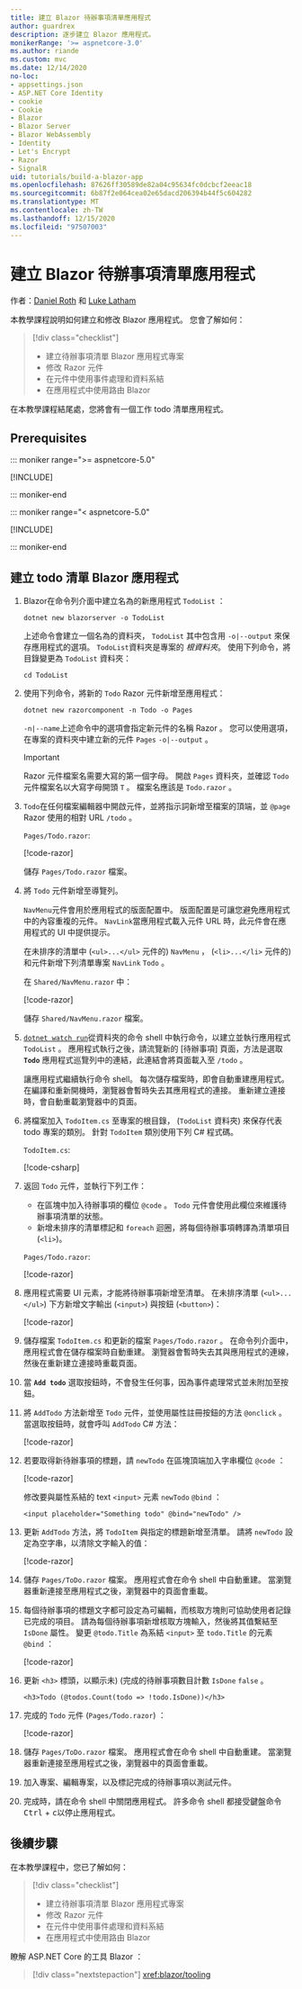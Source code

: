 ```yaml
---
title: 建立 Blazor 待辦事項清單應用程式
author: guardrex
description: 逐步建立 Blazor 應用程式。
monikerRange: '>= aspnetcore-3.0'
ms.author: riande
ms.custom: mvc
ms.date: 12/14/2020
no-loc:
- appsettings.json
- ASP.NET Core Identity
- cookie
- Cookie
- Blazor
- Blazor Server
- Blazor WebAssembly
- Identity
- Let's Encrypt
- Razor
- SignalR
uid: tutorials/build-a-blazor-app
ms.openlocfilehash: 87626ff30589de82a04c95634fc0dcbcf2eeac18
ms.sourcegitcommit: 6b87f2e064cea02e65dacd206394b44f5c604282
ms.translationtype: MT
ms.contentlocale: zh-TW
ms.lasthandoff: 12/15/2020
ms.locfileid: "97507003"
---
```

# <a name="build-a-no-locblazor-todo-list-app"></a>建立 Blazor 待辦事項清單應用程式

作者：[Daniel Roth](https://github.com/danroth27) 和 [Luke Latham](https://github.com/guardrex)

本教學課程說明如何建立和修改 Blazor 應用程式。 您會了解如何：

> [!div class="checklist"]
> * 建立待辦事項清單 Blazor 應用程式專案
> * 修改 Razor 元件
> * 在元件中使用事件處理和資料系結
> * 在應用程式中使用路由 Blazor

在本教學課程結尾處，您將會有一個工作 todo 清單應用程式。

## <a name="prerequisites"></a>Prerequisites

::: moniker range=">= aspnetcore-5.0"

[!INCLUDE[](~/includes/5.0-SDK.md)]

::: moniker-end

::: moniker range="< aspnetcore-5.0"

[!INCLUDE[](~/includes/3.1-SDK.md)]

::: moniker-end

## <a name="create-a-todo-list-no-locblazor-app"></a>建立 todo 清單 Blazor 應用程式

1. Blazor在命令列介面中建立名為的新應用程式 `TodoList` ：

   ```dotnetcli
   dotnet new blazorserver -o TodoList
   ```

   上述命令會建立一個名為的資料夾， `TodoList` 其中包含用 `-o|--output` 來保存應用程式的選項。 `TodoList`資料夾是專案的 *根資料夾*。 使用下列命令，將目錄變更為 `TodoList` 資料夾：

   ```dotnetcli
   cd TodoList
   ```

1. 使用下列命令，將新的 `Todo` Razor 元件新增至應用程式：

   ```dotnetcli
   dotnet new razorcomponent -n Todo -o Pages
   ```

   `-n|--name`上述命令中的選項會指定新元件的名稱 Razor 。 您可以使用選項，在專案的資料夾中建立新的元件 `Pages` `-o|--output` 。

   > [!IMPORTANT]
   > Razor 元件檔案名需要大寫的第一個字母。 開啟 `Pages` 資料夾，並確認 `Todo` 元件檔案名以大寫字母開頭 `T` 。 檔案名應該是 `Todo.razor` 。

1. `Todo`在任何檔案編輯器中開啟元件，並將指示詞新增至檔案的頂端，並 `@page` Razor 使用的相對 URL `/todo` 。

   `Pages/Todo.razor`:

   [!code-razor[](build-a-blazor-app/samples_snapshot/ToDo0.razor?highlight=1)]

   儲存 `Pages/Todo.razor` 檔案。

1. 將 `Todo` 元件新增至導覽列。

   `NavMenu`元件會用於應用程式的版面配置中。 版面配置是可讓您避免應用程式中的內容重複的元件。 `NavLink`當應用程式載入元件 URL 時，此元件會在應用程式的 UI 中提供提示。

   在未排序的清單中 (`<ul>...</ul>` 元件的) `NavMenu` ， (`<li>...</li>` 元件的) 和元件新增下列清單專案 `NavLink` `Todo` 。

   在 `Shared/NavMenu.razor` 中：

   [!code-razor[](build-a-blazor-app/samples_snapshot/NavMenu.razor?highlight=5-9)]

   儲存 `Shared/NavMenu.razor` 檔案。

1. [`dotnet watch run`](/aspnet/core/tutorials/dotnet-watch)從資料夾的命令 shell 中執行命令，以建立並執行應用程式 `TodoList` 。 應用程式執行之後，請流覽新的 [待辦事項] 頁面，方法是選取 **`Todo`** 應用程式巡覽列中的連結，此連結會將頁面載入至 `/todo` 。

   讓應用程式繼續執行命令 shell。 每次儲存檔案時，即會自動重建應用程式。 在編譯和重新開機時，瀏覽器會暫時失去其應用程式的連接。 重新建立連接時，會自動重載瀏覽器中的頁面。

1. 將檔案加入 `TodoItem.cs` 至專案的根目錄， (`TodoList` 資料夾) 來保存代表 todo 專案的類別。 針對 `TodoItem` 類別使用下列 C# 程式碼。

   `TodoItem.cs`:

   [!code-csharp[](build-a-blazor-app/samples_snapshot/TodoItem.cs)]

1. 返回 `Todo` 元件，並執行下列工作：

   * 在區塊中加入待辦事項的欄位 `@code` 。 `Todo` 元件會使用此欄位來維護待辦事項清單的狀態。
   * 新增未排序的清單標記和 `foreach` 迴圈，將每個待辦事項轉譯為清單項目 (`<li>`)。

   `Pages/Todo.razor`:

   [!code-razor[](build-a-blazor-app/samples_snapshot/ToDo2.razor?highlight=5-10,13)]

1. 應用程式需要 UI 元素，才能將待辦事項新增至清單。 在未排序清單 (`<ul>...</ul>`) 下方新增文字輸出 (`<input>`) 與按鈕 (`<button>`)：

   [!code-razor[](build-a-blazor-app/samples_snapshot/ToDo3.razor?highlight=12-13)]

1. 儲存檔案 `TodoItem.cs` 和更新的檔案 `Pages/Todo.razor` 。 在命令列介面中，應用程式會在儲存檔案時自動重建。 瀏覽器會暫時失去其與應用程式的連線，然後在重新建立連接時重載頁面。

1. 當 **`Add todo`** 選取按鈕時，不會發生任何事，因為事件處理常式並未附加至按鈕。

1. 將 `AddTodo` 方法新增至 `Todo` 元件，並使用屬性註冊按鈕的方法 `@onclick` 。 當選取按鈕時，就會呼叫 `AddTodo` C# 方法：

   [!code-razor[](build-a-blazor-app/samples_snapshot/ToDo4.razor?highlight=2,7-10)]

1. 若要取得新待辦事項的標題，請 `newTodo` 在區塊頂端加入字串欄位 `@code` ：

   [!code-razor[](build-a-blazor-app/samples_snapshot/ToDo5.razor?highlight=3)]

   修改要與屬性系結的 text `<input>` 元素 `newTodo` `@bind` ：

   ```razor
   <input placeholder="Something todo" @bind="newTodo" />
   ```

1. 更新 `AddTodo` 方法，將 `TodoItem` 與指定的標題新增至清單。 請將 `newTodo` 設定為空字串，以清除文字輸入的值：

   [!code-razor[](build-a-blazor-app/samples_snapshot/ToDo6.razor?highlight=19-26)]

1. 儲存 `Pages/ToDo.razor` 檔案。 應用程式會在命令 shell 中自動重建。 當瀏覽器重新連接至應用程式之後，瀏覽器中的頁面會重載。

1. 每個待辦事項的標題文字都可設定為可編輯，而核取方塊則可協助使用者記錄已完成的項目。 請為每個待辦事項新增核取方塊輸入，然後將其值繫結至 `IsDone` 屬性。 變更 `@todo.Title` 為系結 `<input>` 至 `todo.Title` 的元素 `@bind` ：

   [!code-razor[](build-a-blazor-app/samples_snapshot/ToDo7.razor?highlight=4-7)]

1. 更新 `<h3>` 標頭，以顯示未)  (完成的待辦事項數目計數 `IsDone` `false` 。

   ```razor
   <h3>Todo (@todos.Count(todo => !todo.IsDone))</h3>
   ```

1. 完成的 `Todo` 元件 (`Pages/Todo.razor`) ：

   [!code-razor[](build-a-blazor-app/samples_snapshot/Todo1.razor)]

1. 儲存 `Pages/ToDo.razor` 檔案。 應用程式會在命令 shell 中自動重建。 當瀏覽器重新連接至應用程式之後，瀏覽器中的頁面會重載。

1. 加入專案、編輯專案，以及標記完成的待辦事項以測試元件。

1. 完成時，請在命令 shell 中關閉應用程式。 許多命令 shell 都接受鍵盤命令<kbd>Ctrl</kbd> + <kbd>c</kbd>以停止應用程式。

## <a name="next-steps"></a>後續步驟

在本教學課程中，您已了解如何：

> [!div class="checklist"]
> * 建立待辦事項清單 Blazor 應用程式專案
> * 修改 Razor 元件
> * 在元件中使用事件處理和資料系結
> * 在應用程式中使用路由 Blazor

瞭解 ASP.NET Core 的工具 Blazor ：

> [!div class="nextstepaction"]
> <xref:blazor/tooling>
